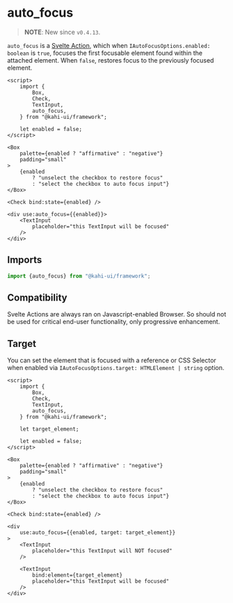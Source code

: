 # auto_focus

> **NOTE**: New since `v0.4.13`.

`auto_focus` is a [Svelte Action](https://svelte.dev/docs#use_action), which when `IAutoFocusOptions.enabled: boolean` is `true`, focuses the first focusable element found within the attached element. When `false`, restores focus to the previously focused element.

```svelte {title="auto_focus Preview" mode="repl"}
<script>
    import {
        Box,
        Check,
        TextInput,
        auto_focus,
    } from "@kahi-ui/framework";

    let enabled = false;
</script>

<Box
    palette={enabled ? "affirmative" : "negative"}
    padding="small"
>
    {enabled
        ? "unselect the checkbox to restore focus"
        : "select the checkbox to auto focus input"}
</Box>

<Check bind:state={enabled} />

<div use:auto_focus={{enabled}}>
    <TextInput
        placeholder="this TextInput will be focused"
    />
</div>
```

## Imports

```javascript {title="auto_focus Imports"}
import {auto_focus} from "@kahi-ui/framework";
```

## Compatibility

Svelte Actions are always ran on Javascript-enabled Browser. So should not be used for critical end-user functionality, only progressive enhancement.

## Target

You can set the element that is focused with a reference or CSS Selector when enabled via `IAutoFocusOptions.target: HTMLElement | string` option.

```svelte {title="auto_focus Target" mode="repl"}
<script>
    import {
        Box,
        Check,
        TextInput,
        auto_focus,
    } from "@kahi-ui/framework";

    let target_element;

    let enabled = false;
</script>

<Box
    palette={enabled ? "affirmative" : "negative"}
    padding="small"
>
    {enabled
        ? "unselect the checkbox to restore focus"
        : "select the checkbox to auto focus input"}
</Box>

<Check bind:state={enabled} />

<div
    use:auto_focus={{enabled, target: target_element}}
>
    <TextInput
        placeholder="this TextInput will NOT focused"
    />

    <TextInput
        bind:element={target_element}
        placeholder="this TextInput will be focused"
    />
</div>
```
